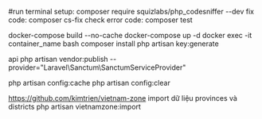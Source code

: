#run terminal
setup: composer require squizlabs/php_codesniffer --dev
fix code: composer cs-fix
check error code: composer test



docker-compose build --no-cache
docker-compose up -d
docker exec -it container_name bash
composer install
php artisan key:generate

api
php artisan vendor:publish --provider="Laravel\Sanctum\SanctumServiceProvider"

php artisan config:cache
php artisan config:clear

https://github.com/kimtrien/vietnam-zone
import dữ liệu provinces và districts
php artisan vietnamzone:import

